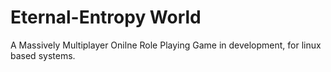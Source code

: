 Eternal-Entropy World  
====================================
A Massively Multiplayer Onilne Role Playing Game in development, for linux based systems.
